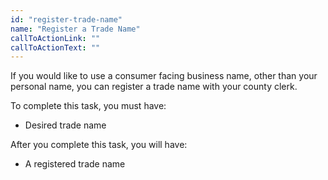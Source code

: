 ```yaml
---
id: "register-trade-name"
name: "Register a Trade Name"
callToActionLink: ""
callToActionText: ""
---
```


If you would like to use a consumer facing business name, other than your personal name, you can register a trade name with your county clerk.
        
To complete this task, you must have:
- Desired trade name

After you complete this task, you will have:
- A registered trade name


